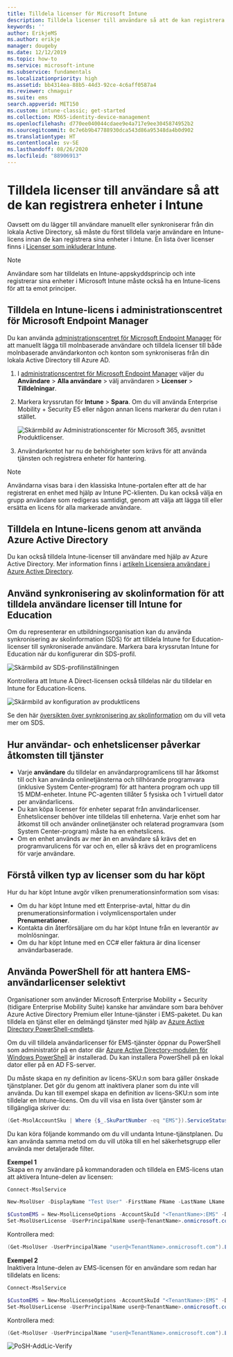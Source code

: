 ```yaml
---
title: Tilldela licenser för Microsoft Intune
description: Tilldela licenser till användare så att de kan registrera sig i Intune
keywords: ''
author: ErikjeMS
ms.author: erikje
manager: dougeby
ms.date: 12/12/2019
ms.topic: how-to
ms.service: microsoft-intune
ms.subservice: fundamentals
ms.localizationpriority: high
ms.assetid: bb4314ea-88b5-44d3-92ce-4c6aff0587a4
ms.reviewer: chmaguir
ms.suite: ems
search.appverid: MET150
ms.custom: intune-classic; get-started
ms.collection: M365-identity-device-management
ms.openlocfilehash: d770ee040044cdaee9e4a717e9ee3045874952b2
ms.sourcegitcommit: 0c7e6b9b47788930dca543d86a95348da4b0d902
ms.translationtype: HT
ms.contentlocale: sv-SE
ms.lasthandoff: 08/26/2020
ms.locfileid: "88906913"
---
```

# <a name="assign-licenses-to-users-so-they-can-enroll-devices-in-intune"></a>Tilldela licenser till användare så att de kan registrera enheter i Intune

Oavsett om du lägger till användare manuellt eller synkroniserar från din lokala Active Directory, så måste du först tilldela varje användare en Intune-licens innan de kan registrera sina enheter i Intune. En lista över licenser finns i [Licenser som inkluderar Intune](licenses.md).

> [!NOTE]
> Användare som har tilldelats en Intune-appskyddsprincip och inte registrerar sina enheter i Microsoft Intune måste också ha en Intune-licens för att ta emot principer.

## <a name="assign-an-intune-license-microsoft-endpoint-manager-admin-center"></a>Tilldela en Intune-licens i administrationscentret för Microsoft Endpoint Manager

Du kan använda [administrationscentret för Microsoft Endpoint Manager](https://go.microsoft.com/fwlink/?linkid=2109431) för att manuellt lägga till molnbaserade användare och tilldela licenser till både molnbaserade användarkonton och konton som synkroniseras från din lokala Active Directory till Azure AD.

1. I [administrationscentret för Microsoft Endpoint Manager](https://go.microsoft.com/fwlink/?linkid=2109431) väljer du **Användare** > **Alla användare** > välj användaren > **Licenser** > **Tilldelningar**.

2. Markera kryssrutan för **Intune** > **Spara**. Om du vill använda Enterprise Mobility + Security E5 eller någon annan licens markerar du den rutan i stället.

   ![Skärmbild av Administrationscenter för Microsoft 365, avsnittet Produktlicenser.](./media/licenses-assign/mem-assign-license.png)

3. Användarkontot har nu de behörigheter som krävs för att använda tjänsten och registrera enheter för hantering.

> [!NOTE]
> Användarna visas bara i den klassiska Intune-portalen efter att de har registrerat en enhet med hjälp av Intune PC-klienten. Du kan också välja en grupp användare som redigeras samtidigt, genom att välja att lägga till eller ersätta en licens för alla markerade användare.

## <a name="assign-an-intune-license-by-using-azure-active-directory"></a>Tilldela en Intune-licens genom att använda Azure Active Directory

Du kan också tilldela Intune-licenser till användare med hjälp av Azure Active Directory. Mer information finns i [artikeln Licensiera användare i Azure Active Directory](/azure/active-directory/active-directory-licensing-group-assignment-azure-portal). 

## <a name="use-school-data-sync-to-assign-licenses-to-users-in-intune-for-education"></a>Använd synkronisering av skolinformation för att tilldela användare licenser till Intune for Education

Om du representerar en utbildningsorganisation kan du använda synkronisering av skolinformation (SDS) för att tilldela Intune for Education-licenser till synkroniserade användare. Markera bara kryssrutan Intune for Education när du konfigurerar din SDS-profil.  

![Skärmbild av SDS-profilinställningen](./media/licenses-assign/i4e-sds-profile-setup-setting.png)

Kontrollera att Intune A Direct-licensen också tilldelas när du tilldelar en Intune for Education-licens.

![Skärmbild av konfiguration av produktlicens](./media/licenses-assign/i4e-set-licenses.png)

Se den här [översikten över synkronisering av skolinformation](https://support.office.com/article/Overview-of-School-Data-Sync-and-Classroom-f3d1147b-4ade-4905-8518-508e729f2e91) om du vill veta mer om SDS.

## <a name="how-user-and-device-licenses-affect-access-to-services"></a>Hur användar- och enhetslicenser påverkar åtkomsten till tjänster

* Varje **användare** du tilldelar en användarprogramlicens till har åtkomst till och kan använda onlinetjänsterna och tillhörande programvara (inklusive System Center-program) för att hantera program och upp till 15 MDM-enheter. Intune PC-agenten tillåter 5 fysiska och 1 virtuell dator per användarlicens.
* Du kan köpa licenser för enheter separat från användarlicenser. Enhetslicenser behöver inte tilldelas till enheterna. Varje enhet som har åtkomst till och använder onlinetjänster och relaterad programvara (som System Center-program) måste ha en enhetslicens.
* Om en enhet används av mer än en användare så krävs det en programvarulicens för var och en, eller så krävs det en programlicens för varje användare.

## <a name="understanding-the-type-of-licenses-you-have-purchased"></a>Förstå vilken typ av licenser som du har köpt

Hur du har köpt Intune avgör vilken prenumerationsinformation som visas:

- Om du har köpt Intune med ett Enterprise-avtal, hittar du din prenumerationsinformation i volymlicensportalen under **Prenumerationer**.
- Kontakta din återförsäljare om du har köpt Intune från en leverantör av molnlösningar.
- Om du har köpt Intune med en CC# eller faktura är dina licenser användarbaserade.

## <a name="use-powershell-to-selectively-manage-ems-user-licenses"></a>Använda PowerShell för att hantera EMS-användarlicenser selektivt
Organisationer som använder Microsoft Enterprise Mobility + Security (tidigare Enterprise Mobility Suite) kanske har användare som bara behöver Azure Active Directory Premium eller Intune-tjänster i EMS-paketet. Du kan tilldela en tjänst eller en delmängd tjänster med hjälp av [Azure Active Directory PowerShell-cmdlets](/previous-versions/azure/jj151815(v=azure.100)).

Om du vill tilldela användarlicenser för EMS-tjänster öppnar du PowerShell som administratör på en dator där [Azure Active Directory-modulen för Windows PowerShell](/previous-versions/azure/jj151815(v=azure.100)#bkmk_installmodule) är installerad. Du kan installera PowerShell på en lokal dator eller på en AD FS-server.

Du måste skapa en ny definition av licens-SKU:n som bara gäller önskade tjänstplaner. Det gör du genom att inaktivera planer som du inte vill använda. Du kan till exempel skapa en definition av licens-SKU:n som inte tilldelar en Intune-licens. Om du vill visa en lista över tjänster som är tillgängliga skriver du:

```powershell
(Get-MsolAccountSku | Where {$_.SkuPartNumber -eq "EMS"}).ServiceStatus
```

Du kan köra följande kommando om du vill undanta Intune-tjänstplanen. Du kan använda samma metod om du vill utöka till en hel säkerhetsgrupp eller använda mer detaljerade filter.

**Exempel 1**<br>
Skapa en ny användare på kommandoraden och tilldela en EMS-licens utan att aktivera Intune-delen av licensen:

```powershell
Connect-MsolService

New-MsolUser -DisplayName "Test User" -FirstName FName -LastName LName -UserPrincipalName user@<TenantName>.onmicrosoft.com –Department DName -UsageLocation US

$CustomEMS = New-MsolLicenseOptions -AccountSkuId "<TenantName>:EMS" -DisabledPlans INTUNE_A
Set-MsolUserLicense -UserPrincipalName user@<TenantName>.onmicrosoft.com -AddLicenses <TenantName>:EMS -LicenseOptions $CustomEMS
```

Kontrollera med:

```powershell
(Get-MsolUser -UserPrincipalName "user@<TenantName>.onmicrosoft.com").Licenses.ServiceStatus
```

**Exempel 2**<br>
Inaktivera Intune-delen av EMS-licensen för en användare som redan har tilldelats en licens:

```powershell
Connect-MsolService

$CustomEMS = New-MsolLicenseOptions -AccountSkuId "<TenantName>:EMS" -DisabledPlans INTUNE_A
Set-MsolUserLicense -UserPrincipalName user@<TenantName>.onmicrosoft.com -LicenseOptions $CustomEMS
```

Kontrollera med:

```powershell
(Get-MsolUser -UserPrincipalName "user@<TenantName>.onmicrosoft.com").Licenses.ServiceStatus
```

![PoSH-AddLic-Verify](./media/licenses-assign/posh-addlic-verify.png)